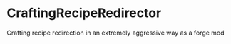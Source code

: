 # CraftingRecipeRedirector
Crafting recipe redirection in an extremely aggressive way as a forge mod

